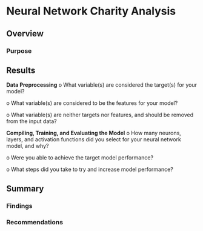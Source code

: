 # Neural Network Charity Analysis
## Overview
### Purpose


## Results
**Data Preprocessing**
o	What variable(s) are considered the target(s) for your model?

o	What variable(s) are considered to be the features for your model?

o	What variable(s) are neither targets nor features, and should be removed from the input data? 


**Compiling, Training, and Evaluating the Model**
o	How many neurons, layers, and activation functions did you select for your neural network model, and why?

o	Were you able to achieve the target model performance?

o	What steps did you take to try and increase model performance? 



## Summary
### Findings

### Recommendations
